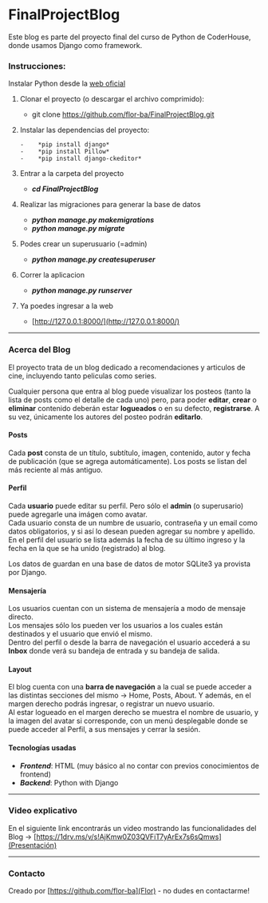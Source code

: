 # FinalProjectBlog
Este blog es parte del proyecto final del curso de Python de CoderHouse, donde usamos Django como framework.

### Instrucciones:
Instalar Python desde la [web oficial](https://www.python.org/downloads/)

1.  Clonar el proyecto (o descargar el archivo comprimido):

    +  git clone https://github.com/flor-ba/FinalProjectBlog.git

2.  Instalar las dependencias del proyecto:

        -    *pip install django*
        -    *pip install Pillow*
        -    *pip install django-ckeditor*

3. Entrar a la carpeta del proyecto
    -    ***cd FinalProjectBlog***

4. Realizar las migraciones para generar la base de datos
    -    ***python manage.py makemigrations***
    -    ***python manage.py migrate***

5. Podes crear un superusuario (=admin)
    -    ***python manage.py createsuperuser***

6. Correr la aplicacion
    -    ***python manage.py runserver***

7. Ya poedes ingresar a la web
    -    [http://127.0.0.1:8000/](http://127.0.0.1:8000/)

***
  
### Acerca del Blog
El proyecto trata de un blog dedicado a recomendaciones y articulos de cine, incluyendo tanto peliculas como series.

Cualquier persona que entra al blog puede visualizar los posteos (tanto la lista de posts como el detalle de cada uno) pero, para poder **editar**, **crear** 
o **eliminar** contenido deberán estar **logueados** o en su defecto, **registrarse**. A su vez, únicamente los autores del posteo podrán **editarlo**.

#### Posts
Cada **post** consta de un título, subtítulo, imagen, contenido, autor y fecha de publicación (que se agrega automáticamente).
Los posts se listan del más reciente al más antiguo.

#### Perfil
Cada **usuario** puede editar su perfil. Pero sólo el **admin** (o superusario) puede agregarle una imágen como avatar.  
Cada usuario consta de un numbre de usuario, contraseña y un email como datos obligatorios, y si así lo desean pueden agregar su nombre y apellido.  
En el perfil del usuario se lista además la fecha de su último ingreso y la fecha en la que se ha unido (registrado) al blog.  

Los datos de guardan en una base de datos de motor SQLite3 ya provista por Django.  

#### Mensajería
Los usuarios cuentan con un sistema de mensajería a modo de mensaje directo.  
Los mensajes sólo los pueden ver los usuarios a los cuales están destinados y el usuario que envió el mismo.  
Dentro del perfil o desde la barra de navegación el usuario accederá a su **Inbox** donde verá su bandeja de entrada y su bandeja de salida.  
  
#### Layout
El blog cuenta con una **barra de navegación** a la cual se puede acceder a las distintas secciones del mismo -> Home, Posts, About. Y además, en el margen derecho 
podrás ingresar, o registrar un nuevo usuario.  
Al estar logueado en el margen derecho se muestra el nombre de usuario, y la imagen del avatar si corresponde, con un menú desplegable donde se puede acceder al Perfil, 
a sus mensajes y cerrar la sesión.

#### Tecnologías usadas
-    ***Frontend***: HTML (muy básico al no contar con previos conocimientos de frontend)
-    ***Backend***: Python with Django

***
### Video explicativo
En el siguiente link encontrarás un video mostrando las funcionalidades del Blog -> [https://1drv.ms/v/s!AjKmw0Z03QVFiT7yArEx7s6sQmws](Presentación)

***
### Contacto
Creado por [https://github.com/flor-ba](Flor) - no dudes en contactarme!